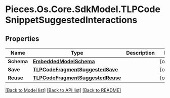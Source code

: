 # Pieces.Os.Core.SdkModel.TLPCodeSnippetSuggestedInteractions

## Properties

Name | Type | Description | Notes
------------ | ------------- | ------------- | -------------
**Schema** | [**EmbeddedModelSchema**](EmbeddedModelSchema.md) |  | [optional] 
**Save** | [**TLPCodeFragmentSuggestedSave**](TLPCodeFragmentSuggestedSave.md) |  | [optional] 
**Reuse** | [**TLPCodeFragmentSuggestedReuse**](TLPCodeFragmentSuggestedReuse.md) |  | [optional] 

[[Back to Model list]](../README.md#documentation-for-models) [[Back to API list]](../README.md#documentation-for-api-endpoints) [[Back to README]](../README.md)

